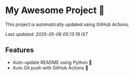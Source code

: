 # My Awesome Project 🚀

This project is automatically updated using GitHub Actions.

_Last updated: 2025-05-06 05:13:19 IST_

## Features
- Auto-update README using Python 🐍
- Auto Git push with GitHub Actions 🤖
